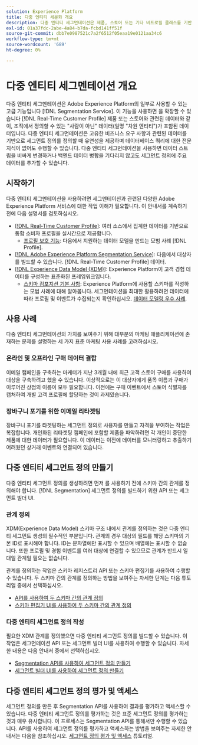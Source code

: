 ```yaml
---
solution: Experience Platform
title: 다중 엔티티 세분화 개요
description: 다중 엔티티 세그먼테이션은 제품, 스토어 또는 기타 비프로필 클래스를 기반으로 추가 데이터로 프로필 데이터를 확장하는 기능입니다. 연결되면 추가 클래스의 데이터를 프로필 스키마의 네이티브인 것처럼 사용할 수 있게 됩니다.
exl-id: 01a37fdc-2abe-4a84-b7da-fcbd141ff51f
source-git-commit: dbb7e0987521c7a2f6512f05eaa19e0121aa34c6
workflow-type: tm+mt
source-wordcount: '689'
ht-degree: 0%

---
```


# 다중 엔티티 세그멘테이션 개요

다중 엔티티 세그멘테이션은 Adobe Experience Platform의 일부로 사용할 수 있는 고급 기능입니다 [!DNL Segmentation Service]. 이 기능을 사용하면 을 확장할 수 있습니다 [!DNL Real-Time Customer Profile] 제품 또는 스토어와 관련된 데이터와 같이, 조직에서 정의할 수 있는 &quot;사람이 아닌&quot; 데이터(일명 &quot;차원 엔티티&quot;)가 포함된 데이터입니다. 다중 엔티티 세그먼테이션은 고유한 비즈니스 요구 사항과 관련된 데이터를 기반으로 세그먼트 정의를 정의할 때 유연성을 제공하며 데이터베이스 쿼리에 대한 전문 지식이 없어도 수행할 수 있습니다. 다중 엔티티 세그먼테이션을 사용하면 데이터 스트림을 비싸게 변경하거나 백엔드 데이터 병합을 기다리지 않고도 세그먼트 정의에 주요 데이터를 추가할 수 있습니다.

## 시작하기

다중 엔티티 세그멘테이션을 사용하려면 세그멘테이션과 관련된 다양한 Adobe Experience Platform 서비스에 대한 작업 이해가 필요합니다. 이 안내서를 계속하기 전에 다음 설명서를 검토하십시오.

* [[!DNL Real-Time Customer Profile]](../profile/home.md): 여러 소스에서 집계한 데이터를 기반으로 통합 소비자 프로필을 실시간으로 제공합니다.
   * [프로필 보호 기능](../profile/guardrails.md): 다음에서 지원하는 데이터 모델을 만드는 모범 사례 [!DNL Profile].
* [[!DNL Adobe Experience Platform Segmentation Service]](./home.md): 다음에서 대상자를 빌드할 수 있습니다. [!DNL Real-Time Customer Profile] 데이터.
* [[!DNL Experience Data Model (XDM)]](../xdm/home.md): Experience Platform이 고객 경험 데이터를 구성하는 표준화된 프레임워크입니다.
   * [스키마 컴포지션 기본 사항](../xdm/schema/composition.md#union): Experience Platform에 사용할 스키마를 작성하는 모범 사례에 대해 알아봅니다. 세그먼테이션을 최대한 활용하려면 데이터에 따라 프로필 및 이벤트가 수집되는지 확인하십시오. [데이터 모델링 우수 사례](../xdm/schema/best-practices.md).

## 사용 사례

다중 엔티티 세그먼테이션의 가치를 보여주기 위해 대부분의 마케팅 애플리케이션에 존재하는 문제를 설명하는 세 가지 표준 마케팅 사용 사례를 고려하십시오.

### 온라인 및 오프라인 구매 데이터 결합

이메일 캠페인을 구축하는 마케터가 지난 3개월 내에 최근 고객 스토어 구매를 사용하여 대상을 구축하려고 했을 수 있습니다. 이상적으로는 이 대상자에게 품목 이름과 구매가 이루어진 상점의 이름이 모두 필요합니다. 이전에는 구매 이벤트에서 스토어 식별자를 캡처하여 개별 고객 프로필에 할당하는 것이 과제였습니다.

### 장바구니 포기를 위한 이메일 리타겟팅

장바구니 포기를 타겟팅하는 세그먼트 정의로 사용자를 만들고 자격을 부여하는 작업은 복잡합니다. 개인화된 리타겟팅 캠페인에 포함할 제품을 파악하려면 각 개인이 중단한 제품에 대한 데이터가 필요합니다. 이 데이터는 이전에 데이터를 모니터링하고 추출하기 어려웠던 상거래 이벤트와 연결되어 있습니다.

## 다중 엔티티 세그먼트 정의 만들기

다중 엔티티 세그먼트 정의를 생성하려면 먼저 를 사용하기 전에 스키마 간의 관계를 정의해야 합니다. [!DNL Segmentation] 세그먼트 정의를 빌드하기 위한 API 또는 세그먼트 빌더 UI.

### 관계 정의

XDM(Experience Data Model) 스키마 구조 내에서 관계를 정의하는 것은 다중 엔티티 세그먼트 생성의 필수적인 부분입니다. 관계의 경우 대상의 필드를 해당 스키마의 기본 ID로 표시해야 합니다. ID는 문자열에만 표시할 수 있으며 배열에는 표시할 수 없습니다. 또한 프로필 및 경험 이벤트를 여러 대상에 연결할 수 있으므로 관계가 반드시 일대일 관계일 필요는 없습니다.

관계를 정의하는 작업은 스키마 레지스트리 API 또는 스키마 편집기를 사용하여 수행할 수 있습니다. 두 스키마 간의 관계를 정의하는 방법을 보여주는 자세한 단계는 다음 튜토리얼 중에서 선택하십시오.

* [API를 사용하여 두 스키마 간의 관계 정의](../xdm/tutorials/relationship-api.md)
* [스키마 편집기 UI를 사용하여 두 스키마 간의 관계 정의](../xdm/tutorials/relationship-ui.md)

### 다중 엔티티 세그먼트 정의 작성

필요한 XDM 관계를 정의했으면 다중 엔티티 세그먼트 정의를 빌드할 수 있습니다. 이 작업은 세그먼테이션 API 또는 세그먼트 빌더 UI를 사용하여 수행할 수 있습니다. 자세한 내용은 다음 안내서 중에서 선택하십시오.

* [Segmentation API를 사용하여 세그먼트 정의 만들기](./tutorials/create-a-segment.md)
* [세그먼트 빌더 UI를 사용하여 세그먼트 정의 만들기](./ui/overview.md)

## 다중 엔티티 세그먼트 정의 평가 및 액세스

세그먼트 정의를 만든 후 Segmentation API를 사용하여 결과를 평가하고 액세스할 수 있습니다. 다중 엔티티 세그먼트 정의를 평가하는 것은 표준 세그먼트 정의를 평가하는 것과 매우 유사합니다. 이 프로세스는 Segmentation API를 통해서만 수행할 수 있습니다. API를 사용하여 세그먼트 정의를 평가하고 액세스하는 방법을 보여주는 자세한 안내서는 다음을 참조하십시오. [세그먼트 정의 평가 및 액세스](./tutorials/evaluate-a-segment.md) 튜토리얼.
